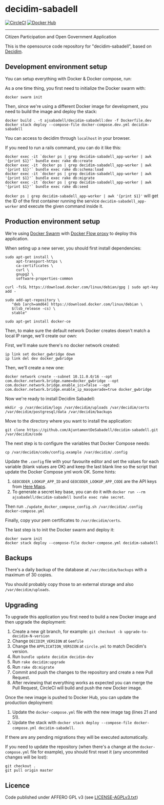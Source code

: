 # decidim-sabadell

[![CircleCI](https://circleci.com/gh/AjuntamentDeSabadell/decidim-sabadell.svg?style=svg)](https://circleci.com/gh/AjuntamentDeSabadell/decidim-sabadell)
[![Docker Hub](https://img.shields.io/docker/build/ajsabadell/decidim-sabadell.svg)](https://hub.docker.com/r/ajsabadell/decidim-sabadell)

---

Citizen Participation and Open Government Application

This is the opensource code repository for "decidim-sabadell", based on [Decidim](https://github.com/decidim/decidim).

## Development environment setup

You can setup everything with Docker & Docker compose, run:

As a one time thing, you first need to initialize the Docker swarm with:

```
docker swarm init
```

Then, since we're using a different Docker image for development, you need to build the image and deploy the stack:

```
docker build . -t ajsabadell/decidim-sabadell:dev -f Dockerfile.dev
docker stack deploy --compose-file docker-compose.dev.yml decidim-sabadell
```
You can access to decidim through `localhost` in your browser.

If you need to run a rails command, you can do it like this:

```
docker exec -it `docker ps | grep decidim-sabadell_app-worker | awk '{print $1}'` bundle exec rake db:create
docker exec -it `docker ps | grep decidim-sabadell_app-worker | awk '{print $1}'` bundle exec rake db:schema:load
docker exec -it `docker ps | grep decidim-sabadell_app-worker | awk '{print $1}'` bundle exec rake db:migrate
docker exec -it `docker ps | grep decidim-sabadell_app-worker | awk '{print $1}'` bundle exec rake db:seed
```

`docker ps | grep decidim-sabadell_app-worker | awk '{print $1}'` will get the ID of the first container 
running the service `decidim-sabadell_app-worker` and execute the given command inside it.


## Production environment setup

We're using [Docker Swarm](https://docs.docker.com/engine/swarm/) with [Docker Flow proxy](https://proxy.dockerflow.com) to deploy this application.

When seting up a new server, you should first install dependencies:

```
sudo apt-get install \
     apt-transport-https \
     ca-certificates \
     curl \
     gnupg2 \
     software-properties-common

curl -fsSL https://download.docker.com/linux/debian/gpg | sudo apt-key add -

sudo add-apt-repository \
   "deb [arch=amd64] https://download.docker.com/linux/debian \
   $(lsb_release -cs) \
   stable"

sudo apt-get install docker-ce
```

Then, to make sure the default network Docker creates doesn't match a local IP range, we'll create our own:

First, we'll make sure there's no docker network created:

```
ip link set docker_gwbridge down
ip link del dev docker_gwbridge
```

Then, we'll create a new one:

```
docker network create --subnet 10.11.0.0/16 --opt com.docker.network.bridge.name=docker_gwbridge --opt com.docker.network.bridge.enable_icc=false --opt com.docker.network.bridge.enable_ip_masquerade=true docker_gwbridge
```

Now we're ready to install Decidim Sabadell:

```
mkdir -p /var/decidim/logs /var/decidim/uploads /var/decidim/certs /var/decidim/postgresql/data /var/decidim/backups
```

Move to the directory where you want to install the application:

```
git clone https://github.com/AjuntamentDeSabadell/decidim-sabadell.git /var/decidim/code
```

The next step is to configure the variables that Docker Compose needs:

```
cp /var/decidim/code/config.example /var/decidim/.config
```

Update the `.config` file with your favourite editor and set the values for each variable (blank values are OK)
and keep the last blank line so the script that update the Docker Compose yml work OK. Some hints:

1. `GEOCODER_LOOKUP_APP_ID` and `GEOCODER_LOOKUP_APP_CODE` are the API keys from [Here Maps](https://developer.here.com).
1. To generate a secret key base, you can do it with `docker run --rm ajsabadell/decidim-sabadell bundle exec rake secret`.

Then run `./update_docker_compose_config.sh /var/decidim/.config docker-compose.yml`

Finally, copy your pem certificates to `/var/decidim/certs`.

The last step is to init the Docker swarm and deploy it:

```
docker swarm init
docker stack deploy --compose-file docker-compose.yml decidim-sabadell
```

## Backups

There's a daily backup of the database at `/var/decidim/backups` with a maximum of 30 copies.

You should probably copy those to an external storage and also `/var/decidim/uploads`.

## Upgrading 

To upgrade this application you first need to build a new Docker image and then upgrade the deployment:

1. Create a new git branch, for example: `git checkout -b upgrade-to-decidim-N-version`
1. Change `DECIDIM_VERSION` at `Gemfile`
1. Change the `APPLICATION_VERSION` at `circle.yml` to match Decidim's version.
1. Run `bundle update decidim decidim-dev` 
1. Run `rake decidim:upgrade`
1. Run `rake db:migrate`
1. Commit and push the changes to the repository and create a new Pull Request.
1. After reviewing that everything works as expected you can merge the Pull Request, CircleCI will build and push the new Docker image.

Once the new image is pushed to Docker Hub, you can update the production deployment:

1. Update the `docker-compose.yml` file with the new image tag (lines 21 and 51).
1. Update the stack with `docker stack deploy --compose-file docker-compose.yml decidim-sabadell`.

If there are any pending migrations they will be executed automatically.

If you need to update the repository (when there's a change at the `docker-compose.yml` file for example),
you should first reset it (any uncommited changes will be lost):

```
git checkout .
git pull origin master
```

## Licence

Code published under AFFERO GPL v3 (see [LICENSE-AGPLv3.txt](LICENSE-AGPLv3.txt))
